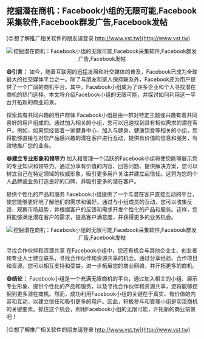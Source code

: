 ## **挖掘潜在商机：Facebook小组的无限可能,Facebook采集软件,Facebook群发广告,Facebook发帖**

[😍想了解推广相关软件的朋友请登录 http://www.vst.tw](http://www.vst.tw)

 <center><img src="https://vst.tw/MP4/tuiguang/png/1.png" alt="挖掘潜在商机：Facebook小组的无限可能,Facebook采集软件,Facebook群发广告,Facebook发帖"></center>

**😄引言：**
如今，随着互联网的迅猛发展和社交媒体的普及，Facebook已成为全球最大的社交媒体平台之一。除了与朋友和家人保持联系外，Facebook还为用户提供了一个广阔的商机平台。其中，Facebook小组成为了许多企业和个人寻找潜在商机的热门选择。本文将介绍Facebook小组的无限可能，并探讨如何利用这一平台开拓新的商业前景。

探索具有共同兴趣的用户群体
Facebook小组是由一群对特定主题或兴趣有着共同喜好的用户组成的。通过加入相关的小组，您可以迅速找到具有相似需求的潜在客户。例如，如果您经营着一家健身中心，加入与健身、健康饮食等相关的小组，您将能够直接与对您产品感兴趣的潜在客户进行互动，提供有价值的信息和服务，有效地推广您的业务。

**😄建立专业形象和领导力**
加入和管理一个活跃的Facebook小组将使您能够展示您的专业知识和领导力。通过分享有价值的内容、回答问题、提供解决方案，您可以树立自己在特定领域的权威形象，吸引更多用户关注并建立起信任。这将为您的个人品牌或业务打造良好的口碑，并吸引更多的潜在客户。

提供个性化的产品和服务
Facebook小组提供了一个与潜在客户直接互动的平台，使您能够更好地了解他们的需求和偏好。通过与小组成员的互动，您可以收集反馈、观察市场趋势，并根据客户的反馈和需求开发个性化的产品和服务。这样，您将能够满足潜在客户的需求，提高客户满意度，并获得更多的业务机会。

 <center><img src="https://vst.tw/MP4/tuiguang/png/3.png" alt="挖掘潜在商机：Facebook小组的无限可能,Facebook采集软件,Facebook群发广告,Facebook发帖"></center>

寻找合作伙伴和资源共享
在Facebook小组中，您还有机会与其他企业主、创业者和专业人士建立联系，寻找合作伙伴和资源共享的机会。通过分享经验、合作项目和资源，您可以相互支持和受益，进一步拓展您的商业网络，并开拓更多的商机。

**😄结论：**
Facebook小组是一个充满无限商机的平台，通过加入相关的小组、展示专业形象、提供个性化的产品和服务，以及寻找合作伙伴和资源共享，您将能够挖掘到更多潜在商机。然而，成功利用Facebook小组的关键在于真实、有价值的内容和互动，以建立信任和吸引更多的用户。因此，积极参与和管理小组是实现商机的关键要素。抓住这个机会，利用Facebook小组的无限可能，开拓新的商业前景吧！

[😍想了解推广相关软件的朋友请登录 http://www.vst.tw](http://www.vst.tw)



